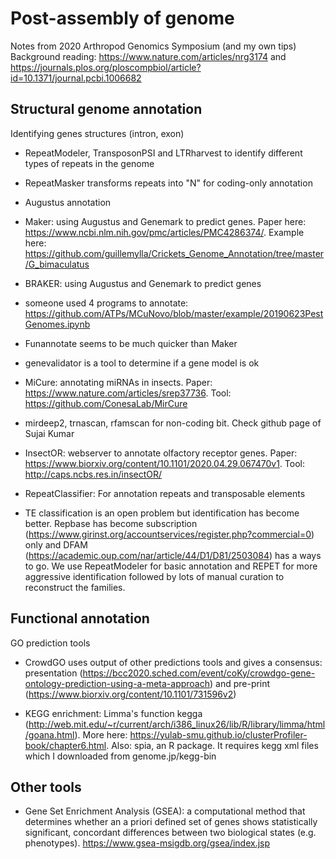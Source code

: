 # Post-assembly of genome
Notes from 2020 Arthropod Genomics Symposium (and my own tips)
Background reading: https://www.nature.com/articles/nrg3174 and https://journals.plos.org/ploscompbiol/article?id=10.1371/journal.pcbi.1006682

## Structural genome annotation
Identifying genes structures (intron, exon)
- RepeatModeler, TransposonPSI and LTRharvest to identify different types of repeats in the genome

- RepeatMasker transforms repeats into "N" for coding-only annotation

- Augustus annotation

- Maker: using Augustus and Genemark to predict genes. Paper here: https://www.ncbi.nlm.nih.gov/pmc/articles/PMC4286374/. Example here:  https://github.com/guillemylla/Crickets_Genome_Annotation/tree/master/G_bimaculatus

- BRAKER: using Augustus and Genemark to predict genes

- someone used 4 programs to annotate: https://github.com/ATPs/MCuNovo/blob/master/example/20190623PestGenomes.ipynb

- Funannotate seems to be much quicker than Maker

- genevalidator is a tool to determine if a gene model is ok

- MiCure: annotating miRNAs in insects. Paper: https://www.nature.com/articles/srep37736. Tool: https://github.com/ConesaLab/MirCure

-  mirdeep2, trnascan, rfamscan for non-coding bit. Check github page of Sujai Kumar

- InsectOR: webserver to annotate olfactory receptor genes. Paper: https://www.biorxiv.org/content/10.1101/2020.04.29.067470v1. Tool: http://caps.ncbs.res.in/insectOR/

- RepeatClassifier: For annotation repeats and transposable elements

- TE classification is an open problem but identification has become better. Repbase has become subscription (https://www.girinst.org/accountservices/register.php?commercial=0) only and DFAM (https://academic.oup.com/nar/article/44/D1/D81/2503084) has a ways to go. We use RepeatModeler for basic annotation and REPET for more aggressive identification followed by lots of manual curation to reconstruct the families.

## Functional annotation

GO prediction tools
- CrowdGO uses output of other predictions tools and gives a consensus: presentation (https://bcc2020.sched.com/event/coKy/crowdgo-gene-ontology-prediction-using-a-meta-approach) and pre-print (https://www.biorxiv.org/content/10.1101/731596v2)

- KEGG enrichment: Limma's function kegga (http://web.mit.edu/~r/current/arch/i386_linux26/lib/R/library/limma/html/goana.html). More here: https://yulab-smu.github.io/clusterProfiler-book/chapter6.html. Also: spia, an R package. It requires kegg xml files which I downloaded from genome.jp/kegg-bin

## Other tools
- Gene Set Enrichment Analysis (GSEA): a computational method that determines whether an a priori defined set of genes shows statistically
significant, concordant differences between two biological states
(e.g. phenotypes). https://www.gsea-msigdb.org/gsea/index.jsp
